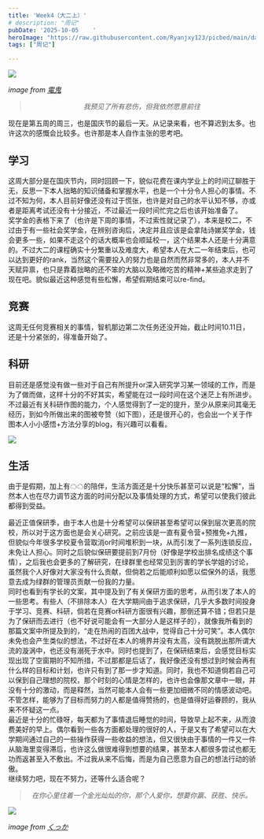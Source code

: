 ```yaml
---
title: 'Week4（大二上）'
# description: "周记"
pubDate: '2025-10-05    '    
heroImage: "https://raw.githubusercontent.com/Ryanjxy123/picbed/main/data居住区-75587265.png"
tags: ["周记"]

---
```


![](https://raw.githubusercontent.com/Ryanjxy123/picbed/main/data居住区-75587265.png)

*image from [電鬼](https://pixiviz.pwp.app/artist/10772)*


<blockquote style="text-align: center;">
    <p ><em>我预见了所有悲伤，但我依然愿意前往</em></p>
</blockquote>

现在是第五周的周三，也是国庆节的最后一天。从记录来看，也不算迟到太多。也许这次的感慨会比较多。也许那是本人自作主张的思考吧。

## 学习

这周大部分是在国庆节内，同时回顾一下，貌似花费在课内学业上的时间辽聊胜于无，反思一下本人拙略的知识储备和掌握水平，也是一个十分令人担心的事情。不过不知为何，本人目前好像还没有过于慌张，也许是对自己的水平认知不够，亦或者是距离考试还没有十分接近，不过最近一段时间忙完之后也该开始准备了。  
奖学金的表格下来了（也许是下周的事情，不过索性就记录了），本来是校二，不过由于有一些社会奖学金，在辨别咨询后，决定并且应该是会拿陆诗娣奖学金，钱会更多一些，如果不走这个的话大概率也会顺延校一，这个结果本人还是十分满意的。不过大二的课程确实十分繁重以及难度大，希望本人在大二一年结束后，也可以达到更好的rank，当然这个需要投入的努力也是自然而然非常多的，本人并不天赋异禀，也只是靠着拙略的还不笨的大脑以及略微吃苦的精神+某些追求走到了现在吧。貌似最近这种感觉有些松懈，希望假期结束可以re-find。

## 竞赛
这周无任何竞赛相关的事情，智机那边第二次任务还没开始，截止时间10.11日，还是十分紧张的，得准备开始了。

## 科研
目前还是感觉没有做一些对于自己有所提升or深入研究学习某一领域的工作，而是为了做而做，这样十分的不好其实，希望能在过一段时间在这个迷茫上有所进步。  
不过最近有关科研作图的能力，个人感觉得到了一定的提升，至少从原来问其毫无经历，到如今所做出来的图被夸赞（如下图），还是很开心的，也会出一个关于作图本人小小感悟+方法分享的blog，有兴趣可以看看。

![](https://raw.githubusercontent.com/Ryanjxy123/picbed/main/data9cd9364ec5e9ae364185354d14328834.png)
## 生活

由于是假期，加上有☁☁的陪伴，生活方面还是十分快乐甚至可以说是“松懈”，当然本人也在尽力调节这方面的时间分配以及事情处理的方式，希望可以使我们彼此都得到受益。

最近正值保研季，由于本人也是十分希望可以保研甚至希望可以保到层次更高的院校，所以对于这方面也是会关心研究。之前应该是一直有夏令营+预推免+九推，但貌似今年很多学校夏令营取消or时间堆积到一块，从而引发了一系列连锁反应，未免让人担心。同时之后貌似保研要提前到7月份（好像是学校出排名成绩这个事情），之后我也会更多的了解研究，在绿群里也经常见到厉害的学长学姐的讨论，虽然我个人好像对大家没有什么贡献，但倘若之后能顺利如愿以偿保外的话，我愿意去成为绿群的管理员贡献一份我的力量。    
同时也看到有学长的文案，其中提及到了有关保研方面的思考，从而引发了本人的一些思考。有些人（不排除本人）在大学期间由于追求保研，几乎大多数时间投身于学习、竞赛、科研，倘若在竞赛or科研方面很有兴趣，那倒还算不错；但若只是为了保研而去进行（也不好说可能会有一大部分人是这样子的），就像我所看到的那篇文案中所提及到的，“走在热闹的百团大战中，觉得自己十分可笑”。本人偶尔未免也会产生类似的想法，不过好在本人的境界并没有太高，没有跳脱出那所谓大流的漩涡中，也还没有溺死于水中。同时也提到了，在保研结束后，会感觉目标实现出现了空窗期的不知所措，不过那都是后话了，我好像还没有想过到时候会再有什么样的目标和计划，也许只有到了那一步才知道。同时，我也不知道倘若自己可以保到自己理想的院校，那个时刻的心情是怎样的，也许也会像那文章中一眼，并没有十分的激动，而是释然，当然可能本人会有一些更加细微不同的情感波动吧。
不管怎样，能够为了目标而努力的人都是值得赞扬的，也是值得好运眷顾的，我从来不怀疑这一点。  
最近是十分的忙碌呀，每天都为了事情退后睡觉的时间，导致早上起不来，从而浪费美好的早上。偶尔看到一些各方面都处理的很好的人，于是又有了希望可以在大学期间通过自己的一些操作获得一些收益的想法，但又很快由于事情的一件又一件从脑海里变得滞后，也许这么做很难得到想要的结果，甚至本人都很多尝试也都无功而返甚至入不敷出。不过我从来不后悔，而是为自己愿意为自己的想法行动的骄傲。  
继续努力吧，现在不努力，还等什么适合呢？

<blockquote style="text-align: center;">
    <p ><em>在你心里住着一个金光灿灿的你，那个人爱你，想要你赢、获胜、快乐。</em></p>
</blockquote>

![](https://raw.githubusercontent.com/Ryanjxy123/picbed/main/datatropical%20rium-57609347.png)

*image from [くっか](https://pixiviz.pwp.app/artist/6148565)*